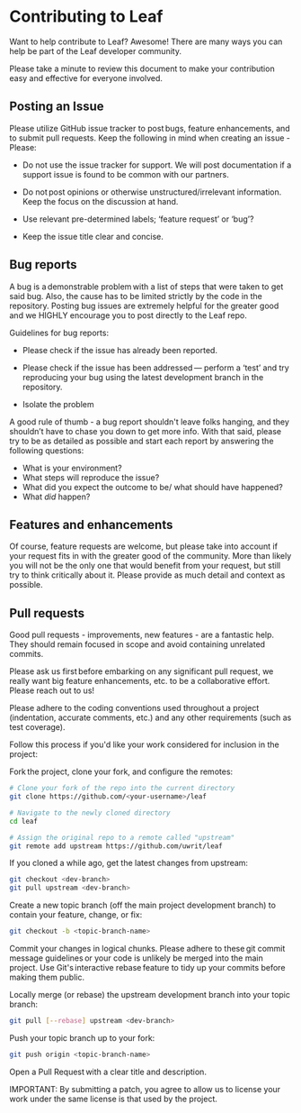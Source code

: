 # Contributing to Leaf 
Want to help contribute to Leaf? Awesome! There are many ways you can help be part of the Leaf developer community.

Please take a minute to review this document to make your contribution easy and effective for everyone involved.

## Posting an Issue 

Please utilize GitHub issue tracker to post bugs, feature enhancements, and to submit pull requests. Keep the following in mind when creating an issue - Please:

- Do not use the issue tracker for support. We will post documentation if a support issue is found to be common with our partners. 

- Do not post opinions or otherwise unstructured/irrelevant information. Keep the focus on the discussion at hand.

- Use relevant pre-determined labels; ‘feature request’ or ‘bug’?

- Keep the issue title clear and concise. 

## Bug reports 

A bug is a demonstrable problem with a list of steps that were taken to get said bug. Also, the cause has to be limited strictly by the code in the repository. Posting bug issues are extremely helpful for the greater good and we HIGHLY encourage you to post directly to the Leaf repo. 

Guidelines for bug reports: 

- Please check if the issue has already been reported. 

- Please check if the issue has been addressed — perform a ‘test’ and try reproducing your bug using the latest development branch in the repository. 

- Isolate the problem  

A good rule of thumb - a bug report shouldn't leave folks hanging, and they shouldn’t have to chase you down to get more info. With that said, please try to be as detailed as possible and start each report by answering the following questions:  

- What is your environment?  
- What steps will reproduce the issue?  
- What did you expect the outcome to be/ what should have happened?  
- What *did* happen? 
 
## Features and enhancements 

Of course, feature requests are welcome, but please take into account if your request fits in with the greater good of the community. More than likely you will not be the only one that would benefit from your request, but still try to think critically about it. Please provide as much detail and context as possible. 

## Pull requests 

Good pull requests - improvements, new features - are a fantastic help. They should remain focused in scope and avoid containing unrelated commits. 

Please ask us first before embarking on any significant pull request, we really want big feature enhancements, etc. to be a collaborative effort. Please reach out to us! 

Please adhere to the coding conventions used throughout a project (indentation, accurate comments, etc.) and any other requirements (such as test coverage). 

Follow this process if you'd like your work considered for inclusion in the project: 

Fork the project, clone your fork, and configure the remotes: 

```bash
# Clone your fork of the repo into the current directory 
git clone https://github.com/<your-username>/leaf

# Navigate to the newly cloned directory 
cd leaf 

# Assign the original repo to a remote called "upstream" 
git remote add upstream https://github.com/uwrit/leaf
```

If you cloned a while ago, get the latest changes from upstream: 

```bash
git checkout <dev-branch>
git pull upstream <dev-branch> 
```

Create a new topic branch (off the main project development branch) to contain your feature, change, or fix: 

```bash
git checkout -b <topic-branch-name>
```

Commit your changes in logical chunks. Please adhere to these git commit message guidelines or your code is unlikely be merged into the main project. Use Git's interactive rebase feature to tidy up your commits before making them public. 

Locally merge (or rebase) the upstream development branch into your topic branch: 

```bash
git pull [--rebase] upstream <dev-branch> 
```

Push your topic branch up to your fork: 

```bash
git push origin <topic-branch-name>
```

Open a Pull Request with a clear title and description. 

IMPORTANT: By submitting a patch, you agree to allow us to license your work under the same license is that used by the project. 

 
